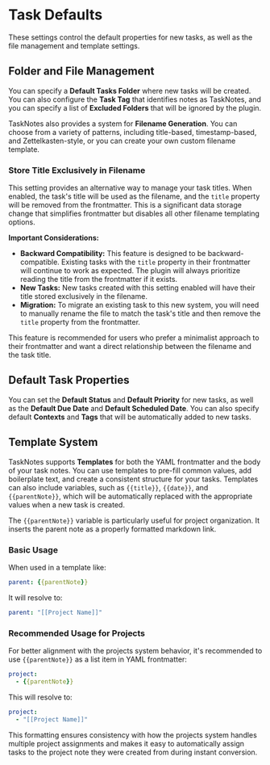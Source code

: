 # Task Defaults

These settings control the default properties for new tasks, as well as the file management and template settings.

## Folder and File Management

You can specify a **Default Tasks Folder** where new tasks will be created. You can also configure the **Task Tag** that identifies notes as TaskNotes, and you can specify a list of **Excluded Folders** that will be ignored by the plugin.

TaskNotes also provides a system for **Filename Generation**. You can choose from a variety of patterns, including title-based, timestamp-based, and Zettelkasten-style, or you can create your own custom filename template.

### Store Title Exclusively in Filename

This setting provides an alternative way to manage your task titles. When enabled, the task's title will be used as the filename, and the `title` property will be removed from the frontmatter. This is a significant data storage change that simplifies frontmatter but disables all other filename templating options.

**Important Considerations:**

*   **Backward Compatibility:** This feature is designed to be backward-compatible. Existing tasks with the `title` property in their frontmatter will continue to work as expected. The plugin will always prioritize reading the title from the frontmatter if it exists.
*   **New Tasks:** New tasks created with this setting enabled will have their title stored exclusively in the filename.
*   **Migration:** To migrate an existing task to this new system, you will need to manually rename the file to match the task's title and then remove the `title` property from the frontmatter.

This feature is recommended for users who prefer a minimalist approach to their frontmatter and want a direct relationship between the filename and the task title.

## Default Task Properties

You can set the **Default Status** and **Default Priority** for new tasks, as well as the **Default Due Date** and **Default Scheduled Date**. You can also specify default **Contexts** and **Tags** that will be automatically added to new tasks.

## Template System

TaskNotes supports **Templates** for both the YAML frontmatter and the body of your task notes. You can use templates to pre-fill common values, add boilerplate text, and create a consistent structure for your tasks. Templates can also include variables, such as `{{title}}`, `{{date}}`, and `{{parentNote}}`, which will be automatically replaced with the appropriate values when a new task is created.

The `{{parentNote}}` variable is particularly useful for project organization. It inserts the parent note as a properly formatted markdown link. 

### Basic Usage

When used in a template like:

```yaml
parent: {{parentNote}}
```

It will resolve to:

```yaml
parent: "[[Project Name]]"
```

### Recommended Usage for Projects

For better alignment with the projects system behavior, it's recommended to use `{{parentNote}}` as a list item in YAML frontmatter:

```yaml
project:
  - {{parentNote}}
```

This will resolve to:

```yaml
project:
  - "[[Project Name]]"
```

This formatting ensures consistency with how the projects system handles multiple project assignments and makes it easy to automatically assign tasks to the project note they were created from during instant conversion.